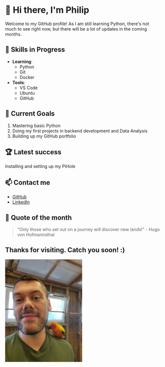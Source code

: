 # 👋 Hi there, I'm Philip 
Welcome to my GitHub profile!
As I am still learning Python, there's not much to see right now, but there will be a lot of updates in the coming months. 

## 💪 Skills in Progress
- **Learning**: 
    - Python
    - Git
    - Docker
- **Tools**:
    - VS Code
    - Ubuntu
    - GitHub

## 🎯 Current Goals
1. Mastering basic Python
2. Doing my first projects in backend development and Data Analysis
3. Building up my GitHub portfolio

## 🏆 Latest success
Installing and setting up my PiHole

## 📫 Contact me
- [GitHub](https://github.com/JuliusDeane-data)
- [LinkedIn](https://www.linkedin.com/in/philip-koloczek/)

## 🎉 Quote of the month
>"Only those who set out on a journey will discover new lands!" - Hugo von Hofmannsthal

## Thanks for visiting. Catch you soon! :)
![picture with bird](images/20240902_123348.jpg)
